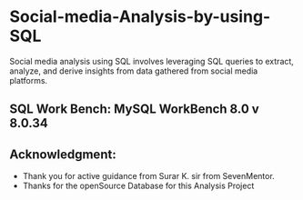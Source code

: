 # Social-media-Analysis-by-using-SQL
Social media analysis using SQL involves leveraging SQL queries to extract, analyze, and derive insights from data gathered from social media platforms.
## SQL Work Bench: MySQL WorkBench 8.0  v 8.0.34
## Acknowledgment: 
* Thank you for active guidance from Surar K. sir from SevenMentor.
* Thanks for the openSource Database for this Analysis Project
